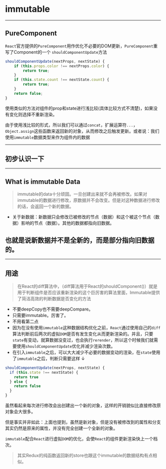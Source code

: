 ﻿# immutable

---

## PureComponent

`React`官方提供的`PureComponent`用作优化不必要的DOM更新，`PureComponent`重写了Component的一个
`shouldComponentUpdate`方法

``` javascript
shouldComponentUpdate(nextProps, nextState) {
	if (this.props.color !== nextProps.color) {
		return true;
	}
	if (this.state.count !== nextState.count) {
		return true;
	}
	return false;
}
```

使用类似的方法对组件的prop和state进行浅比较(具体比较方式不清楚)，如果没有变化则选择不重新渲染。

由于使用浅比较的形式，所以我们可以通过`concat`，扩展运算符`...`，`Object.assign`这些函数来返回新的对象，从而修改之后触发更新。或者说：我们使用`immutable`数据类型来作为组件内的数据


---
## 初步认识一下
---

## What is immutable Data
> immutable的data十分顽固。一旦创建出来就不会再被修改。如果对immutable的数据进行修改，原数据并不会改变。但是对这种数据进行修改的话，会返回一个新的数据。

- 关于新数据：新数据只会修改已被修改的节点（数据）和这个被这个节点（数据）影响的节点（数据）。其他的数据都指向旧数据。

## 也就是说新数据并不是全新的，而是部分指向旧数据的。

---
## 用途

> 在React的diff算法中，（diff算法用于React的shouldComponent()）就是用于判断组件是否应该重新渲染的这个巨厉害的算法里面，Immutable提供了简洁高效的判断数据是否变化的方法

- 不要deepCopy也不需要deepCompare。
- 只需要immutable。厉害了。
- 不用看第二点
- 因为在没有使用`immutable`这种数据结构优化之前，`React`通过使用自己的`diff`算法判断前后两次的虚拟`DOM`是否有发生变化从而更新渲染的。并且，只要`state`有变动，就算数据没变过，也会执行`rerender`，所以这个时候我们就需要使用`shouldComponentUpdate`优化并减少渲染次数。
- 在引入`immutable`之后，可以大大减少不必要的数据变动的渲染，在`state`使用了`immutable`之后，判断只需要这样 ↓

``` JavaScript
shouldComponentUpdate(nextProps, nextState) {
  if (this.state !== nextState) {
    return true
  } else {
    return false
  }
}
```

虽然看起来每次进行修改会出创建出一个新的对象，这样的开销貌似比直接修改原对象会大很多。

但是事实并非如此：上面也提到，虽然是新对象，但是没有被修改到的属性和分支其实仍然是原来的属性，并没有完全创建一个全新的对象。

`immutable`配合`React`进行虚拟`DOM`的优化，会使`React`的组件更新渲染快上一个档次。


> 其实Redux的纯函数返回新的store也跟这个immutable的数据结构有点相似。


